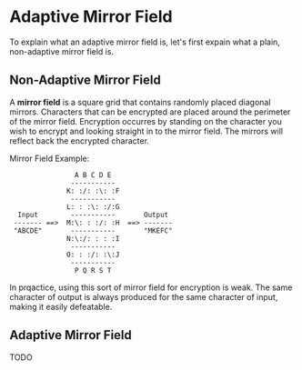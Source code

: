 Adaptive Mirror Field
=====================

To explain what an adaptive mirror field is, let's
first expain what a plain, non-adaptive mirror field is.

Non-Adaptive Mirror Field
-------------------------

A **mirror field** is a square grid that contains randomly placed diagonal
mirrors. Characters that can be encrypted are placed around the perimeter
of the mirror field. Encryption occurres by standing on the character you
wish to encrypt and looking straight in to the mirror field. The mirrors
will reflect back the encrypted character.

Mirror Field Example:

```
                A B C D E
               -----------
              K: :/: :\: :F
               -----------
              L: : :\: :/:G
  Input        -----------       Output
 ------- ==>  M:\: : :/: :H  ==> -------
 "ABCDE"       -----------       "MKEFC"
              N:\:/: : : :I
               -----------
              O: : :/: :\:J
               -----------
                P Q R S T
```

In prqactice, using this sort of mirror field for encryption is weak. The
same character of output is always produced for the same character of
input, making it easily defeatable.

Adaptive Mirror Field
---------------------

TODO

